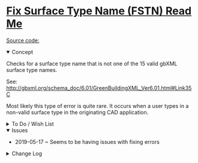 # [Fix Surface Type Name (FSTN)  Read Me]( #r0-4-0/fstn-fix-surface-type-name/README.md )

[Source code: ]( https://github.com/ladybug-tools/spider-gbxml-fixer/blob/master/r0-4-0/fstn-fix-surface-type-name/fstn-fix-surface-type-name.js )

<details open>

<summary>Concept</summary>

Checks for a surface type name that is not one of the 15 valid gbXML surface type names.

See: http://gbxml.org/schema_doc/6.01/GreenBuildingXML_Ver6.01.html#Link35C

Most likely this type of error is quite rare. It occurs when a user types in a non-valid surface type in the originating CAD application.

</details>

<details>

<summary>To Do / Wish List</summary>


</details>

<details open>

<summary>Issues</summary>

* 2019-05-17 ~ Seems to be having issues with fixing errors

</details>

<details>

<summary>Change Log</summary>

### 2019-05-21 ~ Theo

* F - FSTN.js: Add summary highlight
* C - FSTN: Update readme
* B - FSTN.js: Pass through jsHint
* C - FSTN.js: Update vars

### 2019-05-16 ~ Theo

* F - FSTN: update list of issues to select element


### 2019-05-14 ~ Theo

* F - First commit

</details>